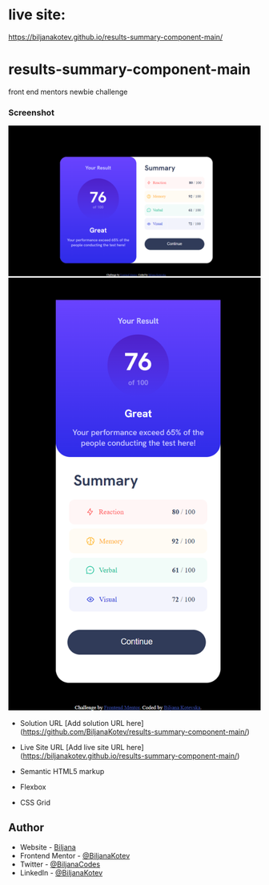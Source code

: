 # live site:
https://biljanakotev.github.io/results-summary-component-main/

# results-summary-component-main
front end mentors newbie challenge

 ### Screenshot

![Screenshot of news homepage desktop](/assets/images/desktop-screenshot.png?raw=true "Desktop Screenshot")
![Screenshot of news homepage mobile](/assets/images/mobile-screenshot.png?raw=true "Mobile Screenshot")

- Solution URL [Add solution URL here] (https://github.com/BiljanaKotev/results-summary-component-main/)
- Live Site URL [Add live site URL here] (https://biljanakotev.github.io/results-summary-component-main/)

- Semantic HTML5 markup
- Flexbox
- CSS Grid


## Author

- Website - [Biljana](https://www.github/biljanakotev)
- Frontend Mentor - [@BiljanaKotev](https://www.frontendmentor.io/profile/biljanakotev)
- Twitter - [@BiljanaCodes](https://twitter.com/BiljanaCodes)
- LinkedIn - [@BiljanaKotev](https://www.linkedin.com/in/biljana-kotevska/)
